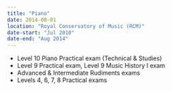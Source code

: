 ```yaml
---
title: "Piano"
date: 2014-08-01
location: "Royal Conservatory of Music (RCM)"
date-start: "Jul 2010"
date-end: "Aug 2014"
---
```


* Level 10 Piano Practical exam (Technical & Studies) 
* Level 9 Practical exam, Level 9 Music History I exam
* Advanced & Intermediate Rudiments exams
* Levels 4, 6, 7, 8 Practical exams
